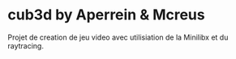 #                       cub3d by Aperrein & Mcreus
Projet de creation de jeu video avec utilisiation de la Minilibx et du raytracing.
